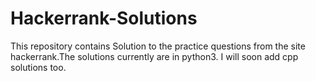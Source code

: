 # Hackerrank-Solutions
This repository contains Solution to the practice questions from the site hackerrank.The solutions currently are in python3. I will soon add cpp solutions too.
